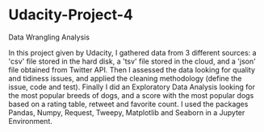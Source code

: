 # Udacity-Project-4
Data Wrangling Analysis

In this project given by Udacity, I gathered data from 3 different sources: a 'csv' file stored in the hard disk, a 'tsv' file stored in the cloud, and a 'json' file obtained from Twitter API.
Then I assessed the data looking for quality and tidiness issues, and applied the cleaning methodology (define the issue, code and test).
Finally I did an Exploratory Data Analysis looking for the most popular breeds of dogs, and a score with the most popular dogs based on a rating table, retweet and favorite count.
I used the packages Pandas, Numpy, Request, Tweepy, Matplotlib and Seaborn in a Jupyter Environment.
